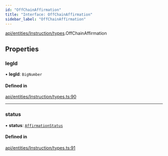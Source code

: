 ```yaml
---
id: "OffChainAffirmation"
title: "Interface: OffChainAffirmation"
sidebar_label: "OffChainAffirmation"
---
```


[api/entities/Instruction/types](../../../../../../modules/API/Entities/Instruction/Types/Types.md).OffChainAffirmation

## Properties

### legId

• **legId**: `BigNumber`

#### Defined in

[api/entities/Instruction/types.ts:90](https://github.com/PolymeshAssociation/polymesh-sdk/blob/88db4a911/src/api/entities/Instruction/types.ts#L90)

___

### status

• **status**: [`AffirmationStatus`](../../../../../../enums/API/Entities/Instruction/Types/AffirmationStatus/AffirmationStatus.md)

#### Defined in

[api/entities/Instruction/types.ts:91](https://github.com/PolymeshAssociation/polymesh-sdk/blob/88db4a911/src/api/entities/Instruction/types.ts#L91)
